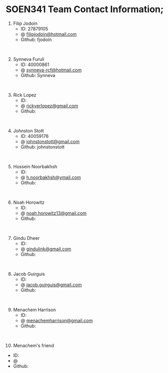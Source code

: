 # SOEN341 Team Contact Information;

1. Filip Jodoin
   - ID: 27879105
   - @ filipjodoin@hotmail.com
   - Github: fjodoin
<br/>

2. Synneva Furuli
   - ID: 40000861
   - @ synneva-rcf@hotmail.com
   - Github: Synneva
<br/>

3. Rick Lopez
   - ID: 
   - @ rickyerlopez@gmail.com
   - Github: 
<br/>

4. Johnston Stott
   - ID: 40059176
   - @ johnstonstott@gmail.com
   - Github: johnstonstott
<br/>

5. Hossein Noorbakhsh
   - ID:
   - @ h.noorbakhsh@ymail.com
   - Github:
<br/>

6. Noah Horowitz
   - ID:
   - @ noah.horowitz13@gmail.com
   - Github:
<br/>

7. Gindu Dheer
   - ID:
   - @ gindulink@gmail.com
   - Github:
<br/>

8. Jacob Guirguis
   - ID:
   - @ jacob.guirguis@gmail.com
   - Github:
<br/>

9. Menachem Harrison
   - ID: 
   - @ menachemharrison@gmail.com
   - Github: 
<br/>

10. Menachem's friend
   - ID: 
   - @ 
   - Github: 
<br/>
